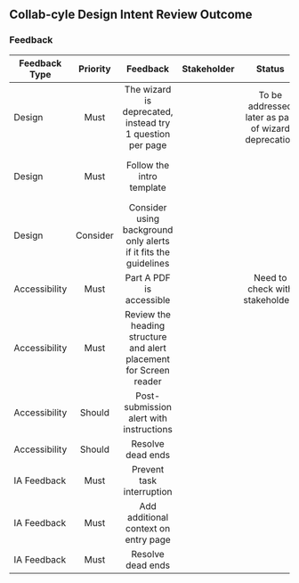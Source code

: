## Collab-cyle Design Intent Review Outcome

### Feedback
| Feedback Type | Priority | Feedback                     | Stakeholder| Status  | Comments                     |
| ------------- |:--------:|:----------------------------:|:-----------:|:-----------:|:---------------------------:|
| Design        |Must      |The wizard is deprecated, instead try 1 question per page|         | To be addressed later as part of wizard deprecation|  |
| Design        |Must      |Follow the intro template|         | | What are the changes? - @Lydia |
| Design        |Consider  |Consider using background only alerts if it fits the guidelines|         | |  |
| Accessibility |Must      |Part A PDF is accessible|         |Need to check with stakeholders |  |
| Accessibility |Must      |Review the heading structure and alert placement for Screen reader|         ||What are the changes? - @Lydia|
| Accessibility |Should    |Post-submission alert with instructions|         |||
| Accessibility |Should    |Resolve dead ends|         |||
| IA Feedback   |Must    |Prevent task interruption|         |||
| IA Feedback   |Must    |Add additional context on entry page|         |||
| IA Feedback   |Must    |Resolve dead ends|         |||

